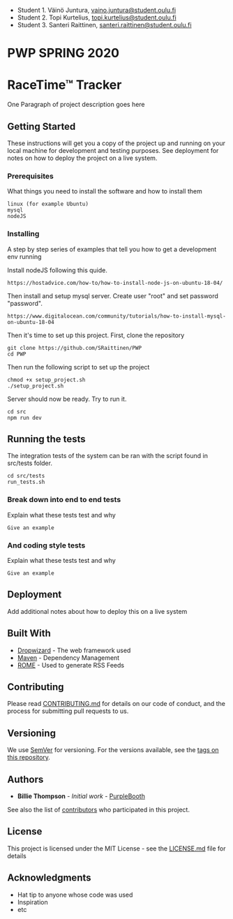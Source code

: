 * Student 1. Väinö Juntura, vaino.juntura@student.oulu.fi
* Student 2. Topi Kurtelius, topi.kurtelius@student.oulu.fi
* Student 3. Santeri Raittinen, santeri.raittinen@student.oulu.fi


# PWP SPRING 2020
# RaceTime™ Tracker

One Paragraph of project description goes here

## Getting Started

These instructions will get you a copy of the project up and running on your local machine for development and testing purposes. See deployment for notes on how to deploy the project on a live system.

### Prerequisites

What things you need to install the software and how to install them

```
linux (for example Ubuntu)
mysql
nodeJS
```

### Installing

A step by step series of examples that tell you how to get a development env running

Install nodeJS following this quide.

```
https://hostadvice.com/how-to/how-to-install-node-js-on-ubuntu-18-04/
```

Then install and setup mysql server. Create user "root" and set password "password".


```
https://www.digitalocean.com/community/tutorials/how-to-install-mysql-on-ubuntu-18-04
```

Then it's time to set up this project. First, clone the repository

```
git clone https://github.com/SRaittinen/PWP
cd PWP
```

Then run the following script to set up the project

```
chmod +x setup_project.sh
./setup_project.sh
```

Server should now be ready. Try to run it.

```
cd src
npm run dev
```


## Running the tests

The integration tests of the system can be ran with the script found in src/tests folder.

```
cd src/tests
run_tests.sh
```

### Break down into end to end tests

Explain what these tests test and why

```
Give an example
```

### And coding style tests

Explain what these tests test and why

```
Give an example
```

## Deployment

Add additional notes about how to deploy this on a live system

## Built With

* [Dropwizard](http://www.dropwizard.io/1.0.2/docs/) - The web framework used
* [Maven](https://maven.apache.org/) - Dependency Management
* [ROME](https://rometools.github.io/rome/) - Used to generate RSS Feeds

## Contributing

Please read [CONTRIBUTING.md](https://gist.github.com/PurpleBooth/b24679402957c63ec426) for details on our code of conduct, and the process for submitting pull requests to us.

## Versioning

We use [SemVer](http://semver.org/) for versioning. For the versions available, see the [tags on this repository](https://github.com/your/project/tags).

## Authors

* **Billie Thompson** - *Initial work* - [PurpleBooth](https://github.com/PurpleBooth)

See also the list of [contributors](https://github.com/your/project/contributors) who participated in this project.

## License

This project is licensed under the MIT License - see the [LICENSE.md](LICENSE.md) file for details

## Acknowledgments

* Hat tip to anyone whose code was used
* Inspiration
* etc
